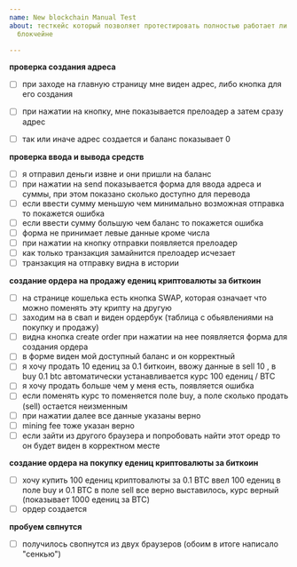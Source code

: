 ```yaml
---
name: New blockchain Manual Test
about: тесткейс который позволяет протестировать полностью работает ли обмен на новом
  блокчейне

---
```


**проверка создания адреса**
- [ ] при заходе на главную страницу мне виден адрес, либо кнопка для его создания
- [ ] при нажатии на кнопку, мне показывается прелоадер а затем сразу адрес
- [ ] так или иначе адрес создается и баланс показывает 0


**проверка ввода и вывода средств**
- [ ] я отправил деньги извне и они пришли на баланс
- [ ] при нажатии на send показывается форма для ввода адреса и суммы, при этом показано сколько доступно для перевода
- [ ] если ввести сумму меньшую чем минимально возможная отправка то покажется ошибка
- [ ] если ввести сумму большую чем баланс то покажется ошибка
- [ ] форма не принимает левые данные кроме числа
- [ ] при нажатии на кнопку отправки появляется прелоадер
- [ ] как только транзакция замайнится прелоадер исчезает 
- [ ] транзакция на отправку видна в истории

**создание ордера на продажу едениц криптовалюты за биткоин**
- [ ] на странице кошелька есть кнопка SWAP, которая означает что можно поменять эту крипту на другую
- [ ] заходим на в свап и виден ордербук (таблица с обьявлениями на покупку и продажу)
- [ ] видна кнопка create order при нажатии на нее появляется форма для создания ордера
- [ ] в форме виден мой доступный баланс и он корректный
- [ ] я хочу продать 10 едениц за 0.1 биткоин, ввожу данные в sell 10 , в buy 0.1 btc автоматически устанавливается курс 100 едениц / BTC 
- [ ] я хочу продать больше чем у меня есть, появляется ошибка
- [ ] если поменять курс то поменяется поле buy, а поле сколько продать (sell) остается неизменным
- [ ] при нажатии далее все данные указаны верно 
- [ ] mining fee тоже указан верно
- [ ] если зайти из другого браузера и попробовать найти этот оредр то он будет виден в корректном месте

**создание ордера на покупку едениц криптовалюты за биткоин**
- [ ] хочу купить 100 едениц криптовалюты за 0.1 BTC ввел 100 едениц в поле buy и 0.1 BTC в поле sell все верно выставилось, курс верный (показывает 1000 едениц за BTC)
- [ ] ордер создается

**пробуем свпнутся**
- [ ] получилось свопнутся из двух браузеров (обоим в итоге написало "сенкью")
